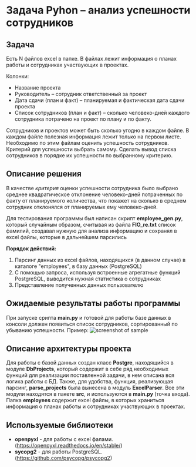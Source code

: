 # Задача Pyhon – анализ успешности сотрудников

## Задача
Есть N файлов excel в папке. В файлах лежит информация о планах работы и сотрудниках участвующих в проектах. 

Колонки:
* Название проекта
* Руководитель – сотрудник ответственный за проект
* Дата сдачи (план и факт) – планируемая и фактическая дата сдачи проекта
* Список сотрудников (план и факт) – сколько человеко-дней каждого сотрудника потрачено на проект по плану и по факту.

Сотрудников и проектов может быть сколько угодно в каждом файле. В каждом файле полезная информация лежит только на первом листе.
Необходимо по этим файлам оценить успешность сотрудников. Критерий для успешности выбрать самому.
Сделать вывод списка сотрудников в порядке их успешности по выбранному критерию.

## Описание решения
В качестве _критерия_ оценки успешности сотрудника было выбрано среднее квадратическое отклонение человеко-дней потраченных по факту от планируемого количества, что покажет на сколько в среднем сотрудник отклонялся от планируемых ему человеко-дней.

Для тестирования программы был написан скрипт **employee_gen.py**, который случайным образом, считывая из файла **FIO_re.txt** список фамилий, создавал нужную для анализа информацию и сохранял в excel файлы, которые в дальнейшем парсились

**Порядок действий:**
1. Парсинг данных из excel файлов, находящихся (в данном случае) в каталоге "employees", в базу данных (PostgreSQL)
2. С помощью запроса, используя встроенные агрегатные функций PostgreSQL, выводится нужная статистика о сотрудниках
3. Представление полученных данных пользователю 

## Ожидаемые результаты работы программы

При запуске срипта **main.py** и готовой для работы базе данных в консоли должен появиться список сотрудников, сортированный по убыванию успешности. 
Пример: ![screenshot of sample](https://sun9-64.userapi.com/c855528/v855528461/1e7804/XpPwEA526Mo.jpg)

## Описание архитектуры проекта
Для работы с базой данных создан класс **Postgre**, находящийся в модуле **DbProjects**, который содержит в себе ряд необходимых функций для реализации поставленной задачи, в нем описана вся логика работы с БД. Также, для удобства, функция, реализующая парсинг, **parse_projects** была вынесена в модуль **ExcelParser**. Все эти модули находятся в пакете **src**, и используются в **main.py** (точка входа). Папка **employees** содержит excel файлы, в которых храниться информация о планах работы и сотрудниках участвующих в проектах.   

## Используемые библиотеки
* **openpyxl** - для работы с excel фалами. (<https://openpyxl.readthedocs.io/en/stable/>)
* **sycopg2** - для работы PostgreSQL. (<https://github.com/psycopg/psycopg2>)

